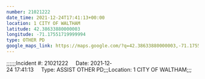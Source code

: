 ```yaml
---
number: 21021222
date_time: 2021-12-24T17:41:13+00:00
location: 1 CITY OF WALTHAM
latitude: 42.38633880000003
longitude: -71.17551719999994
type: OTHER PD
google_maps_link: https://maps.google.com/?q=42.38633880000003,-71.17551719999994
---
```


;;;;;;Incident #: 21021222     Date: 2021‐12‐24 17:41:13     Type: ASSIST OTHER PD;;;Location: 1 CITY OF WALTHAM;;;
